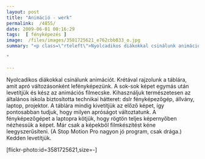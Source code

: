 ```yaml
---
layout: post
title: "Animáció - werk"
permalink:  /4855/ 
date: 2009-06-01 00:16:29
tags:  [ fényképezés ] 
image:  /files/images/3581725621_e762cbb833_o.jpg 
summary: "<p class=\"rteleft\">Nyolcadikos diákokkal csinálunk animációt. Krétával rajzolunk a táblára, amit apró változásonként lefényképezünk. A sok-sok képet egymás után levetítjük és kész az animációs filmecske.

"

---
```

<p class="rteleft">Nyolcadikos diákokkal csinálunk animációt. Krétával rajzolunk a táblára, amit apró változásonként lefényképezünk. A sok-sok képet egymás után levetítjük és kész az animációs filmecske.  
 Kihasználjuk természetesen az általános iskola biztosította technikai hátteret: dslr fényképezőgép, állvány, laptop, projektor. A táblára mindig kivetítjük az előző képet, így pontosabban tudjuk, hogy milyen apróságot változtatunk. A fényképezőgépet a laptopra kötjük, hogy rögtön teljes képernyőben nézhessük a képet. Már csak a képekből filmkészítést kéne leegyszerűsíteni. (A Stop Motion Pro nagyon jó program, csak drága.)  
 Kedden levetítjük.</p><p class="rtecenter" >[flickr-photo:id=3581725621,size=-]</p>